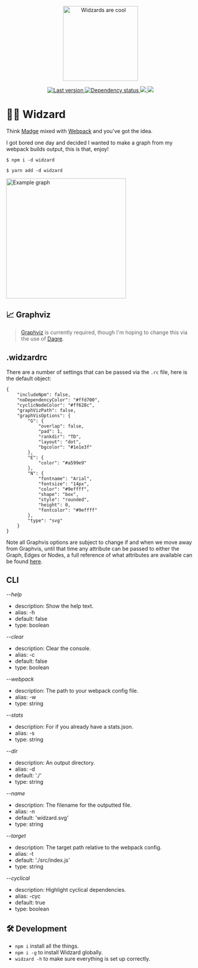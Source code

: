 <p align="center">
	<img alt="Widzards are cool" src="https://media.giphy.com/media/TcdpZwYDPlWXC/giphy.gif" height="200">
</p>

<p align="center">
    <a href="https://www.npmjs.com/package/widzard" target="_blank">
    	<img alt="Last version" src="https://img.shields.io/github/package-json/v/jonathonhawkins92/widzard?style=flat-square" />
    </a>
    <a href="https://david-dm.org/jonathonhawkins92/widzard" target="_blank">
    	<img alt="Dependency status" src="http://img.shields.io/david/jonathonhawkins92/widzard.svg?style=flat-square" />
    </a>
    <a href="https://david-dm.org/jonathonhawkins92/widzard#info=devDependencies" target="_blank">
    	<img alg="Dev Dependencies status" src="http://img.shields.io/david/dev/jonathonhawkins92/widzard.svg?style=flat-square" />
    </a>
    <a href="https://www.npmjs.org/package/widzard" target="_blank">
    	<img alg="NPM Status" src="http://img.shields.io/npm/dm/widzard.svg?style=flat-square" />
    </a>

</p>

# 🧙‍♂️ Widzard

Think [Madge](https://www.npmjs.com/package/madge) mixed with [Webpack](https://webpack.js.org/) and you've got the idea.

I got bored one day and decided I wanted to make a graph from my webpack builds output, this is that, enjoy!

```
$ npm i -d widzard
```

```
$ yarn add -d widzard
```

<img alt="Example graph" src="https://raw.githubusercontent.com/jonathonhawkins92/Widzard/master/example.png" height="320"/>

## 📈 Graphviz

> [Graphviz](http://www.graphviz.org/) is currently required, though I'm hoping to change this via the use of [Dagre](https://github.com/dagrejs/dagre).

## .widzardrc

There are a number of settings that can be passed via the `.rc` file, here is the default object:
```
{
	"includeNpm": false,
	"noDependencyColor": "#ffd700",
	"cyclicNodeColor": "#ff628c",
	"graphVizPath": false,
	"graphVisOptions": {
		"G": {
			"overlap": false,
			"pad": 1,
			"rankdir": "TD",
			"layout": "dot",
			"bgcolor": "#1e1e3f"
		},
		"E": {
			"color": "#a599e9"
		},
		"N": {
			"fontname": "Arial",
			"fontsize": "14px",
			"color": "#9effff",
			"shape": "box",
			"style": "rounded",
			"height": 0,
			"fontcolor": "#9effff"
		},
		"type": "svg"
	}
}

```
Note all Graphvis options are subject to change if and when we move away from Graphvis, until that time any attribute can be passed to either the Graph, Edges or Nodes, a full reference of what attributes are available can be found [here](https://graphviz.gitlab.io/_pages/doc/info/attrs.html).

## CLI

*--help*
 - description: Show the help text.
 - alias: -h
 - default: false
 - type: boolean

*--clear*
 - description: Clear the console.
 - alias: -c
 - default: false
 - type: boolean

*--webpack*
 - description: The path to your webpack config file.
 - alias: -w
 - type: string

*--stats*
 - description: For if you already have a stats.json.
 - alias: -s
 - type: string

*--dir*
 - description: An output directory.
 - alias: -d
 - default: './'
 - type: string

*--name*
 - description: The filename for the outputted file.
 - alias: -n
 - default: 'widzard.svg'
 - type: string

*--target*
 - description: The target path relative to the webpack config.
 - alias: -t
 - default: './src/index.js'
 - type: string

*--cyclical*
 - description: Highlight cyclical dependencies.
 - alias: -cyc
 - default: true
 - type: boolean

## 🛠 Development

- `npm i` install all the things.
- `npm i -g` to install Widzard globally.
- `widzard -h` to make sure everything is set up correctly.
